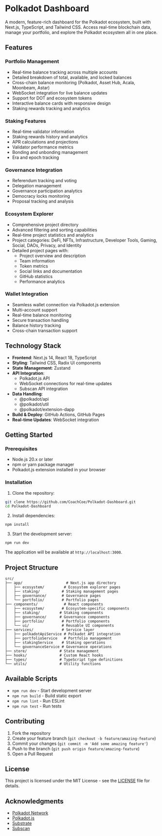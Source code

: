 # Polkadot Dashboard

A modern, feature-rich dashboard for the Polkadot ecosystem, built with Next.js, TypeScript, and Tailwind CSS. Access real-time blockchain data, manage your portfolio, and explore the Polkadot ecosystem all in one place.

## Features

### Portfolio Management
- Real-time balance tracking across multiple accounts
- Detailed breakdown of total, available, and locked balances
- Cross-chain balance monitoring (Polkadot, Asset Hub, Acala, Moonbeam, Astar)
- WebSocket integration for live balance updates
- Support for DOT and ecosystem tokens
- Interactive balance cards with responsive design
- Staking rewards tracking and analytics

### Staking Features
- Real-time validator information
- Staking rewards history and analytics
- APR calculations and projections
- Validator performance metrics
- Bonding and unbonding management
- Era and epoch tracking

### Governance Integration
- Referendum tracking and voting
- Delegation management
- Governance participation analytics
- Democracy locks monitoring
- Proposal tracking and analysis

### Ecosystem Explorer
- Comprehensive project directory
- Advanced filtering and sorting capabilities
- Real-time project statistics and analytics
- Project categories: DeFi, NFTs, Infrastructure, Developer Tools, Gaming, Social, DAOs, Privacy, and Identity
- Detailed project pages with:
  - Project overview and description
  - Team information
  - Token metrics
  - Social links and documentation
  - GitHub statistics
  - Performance analytics

### Wallet Integration
- Seamless wallet connection via Polkadot.js extension
- Multi-account support
- Real-time balance monitoring
- Secure transaction handling
- Balance history tracking
- Cross-chain transaction support

## Technology Stack

- **Frontend**: Next.js 14, React 18, TypeScript
- **Styling**: Tailwind CSS, Radix UI components
- **State Management**: Zustand
- **API Integration**: 
  - Polkadot.js API
  - WebSocket connections for real-time updates
  - Subscan API integration
- **Data Handling**: 
  - @polkadot/api
  - @polkadot/util
  - @polkadot/extension-dapp
- **Build & Deploy**: GitHub Actions, GitHub Pages
- **Real-time Updates**: WebSocket integration

## Getting Started

### Prerequisites
- Node.js 20.x or later
- npm or yarn package manager
- Polkadot.js extension installed in your browser

### Installation

1. Clone the repository:
```bash
git clone https://github.com/CoachCoe/Polkadot-Dashboard.git
cd Polkadot-Dashboard
```

2. Install dependencies:
```bash
npm install
```

3. Start the development server:
```bash
npm run dev
```

The application will be available at `http://localhost:3000`.

## Project Structure

```
src/
├── app/                    # Next.js app directory
│   ├── ecosystem/         # Ecosystem explorer pages
│   ├── staking/          # Staking management pages
│   ├── governance/       # Governance pages
│   └── portfolio/        # Portfolio pages
├── components/            # React components
│   ├── ecosystem/        # Ecosystem-specific components
│   ├── staking/         # Staking components
│   ├── governance/      # Governance components
│   ├── portfolio/        # Portfolio components
│   └── ui/               # Reusable UI components
├── services/             # Service layer
│   ├── polkadotApiService # Polkadot API integration
│   ├── portfolioService   # Portfolio management
│   ├── stakingService    # Staking operations
│   └── governanceService # Governance operations
├── store/               # State management
├── hooks/               # Custom React hooks
├── types/               # TypeScript type definitions
└── utils/               # Utility functions
```

## Available Scripts

- `npm run dev` - Start development server
- `npm run build` - Build static export
- `npm run lint` - Run ESLint
- `npm run test` - Run tests

## Contributing

1. Fork the repository
2. Create your feature branch (`git checkout -b feature/amazing-feature`)
3. Commit your changes (`git commit -m 'Add some amazing feature'`)
4. Push to the branch (`git push origin feature/amazing-feature`)
5. Open a Pull Request

## License

This project is licensed under the MIT License - see the [LICENSE](LICENSE) file for details.

## Acknowledgments

- [Polkadot Network](https://polkadot.network/)
- [Polkadot.js](https://polkadot.js.org/)
- [Substrate](https://substrate.io/)
- [Subscan](https://subscan.io/)
